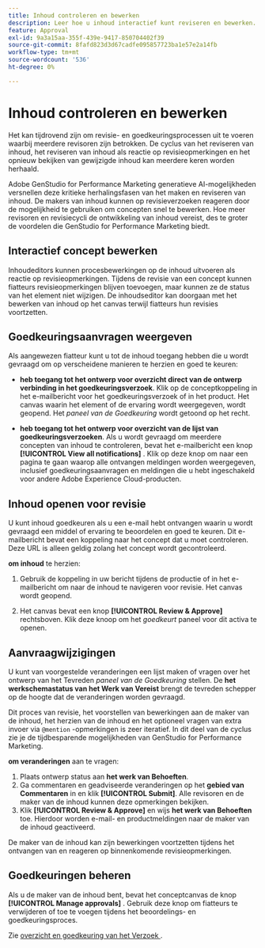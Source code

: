 ```yaml
---
title: Inhoud controleren en bewerken
description: Leer hoe u inhoud interactief kunt reviseren en bewerken.
feature: Approval
exl-id: 9a3a15aa-355f-439e-9417-850704402f39
source-git-commit: 8fafd823d3d67cadfe095857723ba1e57e2a14fb
workflow-type: tm+mt
source-wordcount: '536'
ht-degree: 0%

---
```


# Inhoud controleren en bewerken

Het kan tijdrovend zijn om revisie- en goedkeuringsprocessen uit te voeren waarbij meerdere revisoren zijn betrokken. De cyclus van het reviseren van inhoud, het reviseren van inhoud als reactie op revisieopmerkingen en het opnieuw bekijken van gewijzigde inhoud kan meerdere keren worden herhaald.

Adobe GenStudio for Performance Marketing generatieve AI-mogelijkheden versnellen deze kritieke herhalingsfasen van het maken en reviseren van inhoud. De makers van inhoud kunnen op revisieverzoeken reageren door de mogelijkheid te gebruiken om concepten snel te bewerken. Hoe meer revisoren en revisiecycli de ontwikkeling van inhoud vereist, des te groter de voordelen die GenStudio for Performance Marketing biedt.

## Interactief concept bewerken

Inhoudeditors kunnen procesbewerkingen op de inhoud uitvoeren als reactie op revisieopmerkingen. Tijdens de revisie van een concept kunnen fiatteurs revisieopmerkingen blijven toevoegen, maar kunnen ze de status van het element niet wijzigen. De inhoudseditor kan doorgaan met het bewerken van inhoud op het canvas terwijl fiatteurs hun revisies voortzetten.

## Goedkeuringsaanvragen weergeven

Als aangewezen fiatteur kunt u tot de inhoud toegang hebben die u wordt gevraagd om op verscheidene manieren te herzien en goed te keuren:

* **heb toegang tot het ontwerp voor overzicht direct van de ontwerp verbinding in het goedkeuringsverzoek**. Klik op de conceptkoppeling in het e-mailbericht voor het goedkeuringsverzoek of in het product.  Het canvas waarin het element of de ervaring wordt weergegeven, wordt geopend. Het _paneel van de Goedkeuring_ wordt getoond op het recht.

* **heb toegang tot het ontwerp voor overzicht van de lijst van goedkeuringsverzoeken**. Als u wordt gevraagd om meerdere concepten van inhoud te controleren, bevat het e-mailbericht een knop **[!UICONTROL View all notifications]** . Klik op deze knop om naar een pagina te gaan waarop alle ontvangen meldingen worden weergegeven, inclusief goedkeuringsaanvragen en meldingen die u hebt ingeschakeld voor andere Adobe Experience Cloud-producten.

## Inhoud openen voor revisie

U kunt inhoud goedkeuren als u een e-mail hebt ontvangen waarin u wordt gevraagd een middel of ervaring te beoordelen en goed te keuren. Dit e-mailbericht bevat een koppeling naar het concept dat u moet controleren. Deze URL is alleen geldig zolang het concept wordt gecontroleerd.

**om inhoud** te herzien:

1. Gebruik de koppeling in uw bericht tijdens de productie of in het e-mailbericht om naar de inhoud te navigeren voor revisie. Het canvas wordt geopend.

1. Het canvas bevat een knop **[!UICONTROL Review & Approve]** rechtsboven. Klik deze knoop om het _goedkeurt_ paneel voor dit activa te openen.

## Aanvraagwijzigingen

U kunt van voorgestelde veranderingen een lijst maken of vragen over het ontwerp van het Tevreden _paneel van de Goedkeuring_ stellen. De **het werkschemastatus van het Werk van Vereist** brengt de tevreden schepper op de hoogte dat de veranderingen worden gevraagd.

Dit proces van revisie, het voorstellen van bewerkingen aan de maker van de inhoud, het herzien van de inhoud en het optioneel vragen van extra invoer via `@mention` -opmerkingen is zeer iteratief. In dit deel van de cyclus zie je de tijdbesparende mogelijkheden van GenStudio for Performance Marketing.

**om veranderingen** aan te vragen:

1. Plaats ontwerp status aan **het werk van Behoeften**.
1. Ga commentaren en geadviseerde veranderingen op het **gebied van Commentaren** in en klik **[!UICONTROL Submit]**. Alle revisoren en de maker van de inhoud kunnen deze opmerkingen bekijken.
1. Klik **[!UICONTROL Review & Approve]** en wijs **het werk van Behoeften** toe. Hierdoor worden e-mail- en productmeldingen naar de maker van de inhoud geactiveerd.

De maker van de inhoud kan zijn bewerkingen voortzetten tijdens het ontvangen van en reageren op binnenkomende revisieopmerkingen.

## Goedkeuringen beheren

Als u de maker van de inhoud bent, bevat het conceptcanvas de knop **[!UICONTROL Manage approvals]** . Gebruik deze knop om fiatteurs te verwijderen of toe te voegen tijdens het beoordelings- en goedkeuringsproces.

Zie [ overzicht en goedkeuring van het Verzoek ](./request-review.md).
